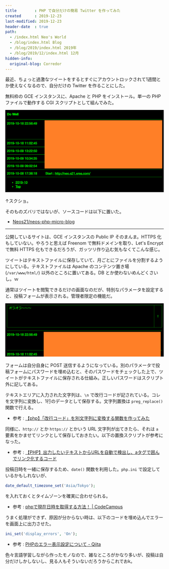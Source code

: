 ```yaml
---
title        : PHP で自分だけの簡易 Twitter を作ってみた
created      : 2019-12-23
last-modified: 2019-12-23
header-date  : true
path:
  - /index.html Neo's World
  - /blog/index.html Blog
  - /blog/2019/index.html 2019年
  - /blog/2019/12/index.html 12月
hidden-info:
  original-blog: Corredor
---
```


最近、ちょっと過激なツイートをするとすぐにアカウントロックされて1週間とか使えなくなるので、自分だけの Twitter を作ることにした。

無料枠の GCE インスタンスに、Apache と PHP をインストール。単一の PHP ファイルで動作する CGI スクリプトとして組んでみた。

![こんなん](23-01-01.png)

↑スクショ。

そのものズバリではないが、ソースコードは以下に置いた。

- [Neos21/neos-php-micro-blog](https://github.com/Neos21/neos-php-micro-blog)

---

公開しているサイトは、GCE インスタンスの Public IP そのまんま。HTTPS 化もしていない。やろうと思えば Freenom で無料ドメインを取り、Let's Encrypt で無料 HTTPS 化もできるだろうが、ガッツリ作り込む気もなくてこんな感じ。

ツイートはテキストファイルに保存していて、月ごとにファイルを分割するようにしている。テキストファイルは Apache のコンテンツ置き場 (`/var/www/html/`) 以外のところに置いてある。DB とか使わないめんどくさいし。ｗ

通常はツイートを閲覧できるだけの画面なのだが、特別なパラメータを設定すると、投稿フォームが表示される。管理者限定の機能だ。

![投稿フォームを表示](23-01-02.png)

フォームは自分自身に POST 送信するようになっている。別のパラメータで投稿フォームにパスワードを埋め込むと、そのパスワードをチェックした上で、ツイートがテキストファイルに保存される仕組み。正しいパスワードはスクリプト外に記してある。

テキストエリアに入力された文字列は、`\n` で改行コードが記されている。コレを文字列に変換し、1行のデータとして保存する。文字列置換は `preg_replace()` 関数で行える。

- 参考 : [【php】「改行コード」を別文字列に変換する関数を作ってみた](https://nodoame.net/archives/8121)

同様に、`http://` とか `https://` とかいう URL 文字列が出てきたら、それは `a` 要素をかませてリンクとして保存しておきたい。以下の置換スクリプトが参考になった。

- 参考 : [【PHP】出力したいテキストからURLを自動で検出し、aタグで囲んでリンク化するコード](https://wemo.tech/2160)

投稿日時を一緒に保存するため、`date()` 関数を利用した。`php.ini` で設定しているかもしれないが、

```php
date_default_timezone_set('Asia/Tokyo');
```

を入れておくとタイムゾーンを確実に合わせられる。

- 参考 : [phpで現在日時を取得する方法！ | CodeCampus](https://blog.codecamp.jp/php-datetime)

うまく処理ができず、原因が分からない時は、以下のコードを埋め込んでエラーを画面上に出力させた。

```php
ini_set('display_errors', 'On');
```

- 参考 : [PHPのエラー表示設定について - Qiita](https://qiita.com/shotets/items/3c95aef631b2c5eadae5)

色々言語学習しながら作ったモノなので、雑なところがかなり多いが、投稿は自分だけしかしないし、見る人もそういないだろうからこれでおk。
